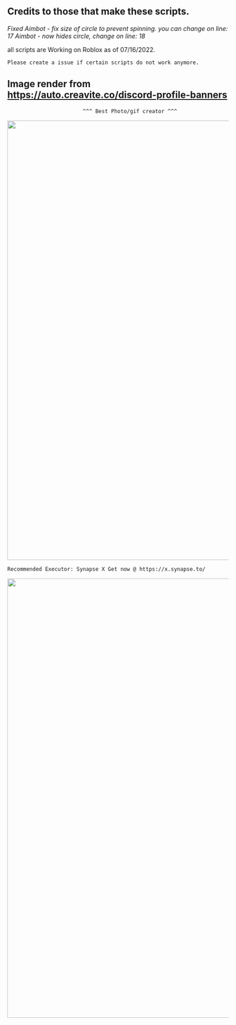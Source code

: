 ## Credits to those that make these scripts. ##

*Fixed Aimbot - fix size of circle to prevent spinning. you can change on line: 17*
*Aimbot - now hides circle, change on line: 18*

all scripts are Working on Roblox as of 07/16/2022.

    Please create a issue if certain scripts do not work anymore.

## Image render from https://auto.creavite.co/discord-profile-banners ## 
                            ^^^ Best Photo/gif creator ^^^

<div id="header" align="center">
  <img src="https://cdn.discordapp.com/attachments/985628968537452577/998389786433831062/standard_7.gif" width="1000"/>
</div>


    Recommended Executor: Synapse X Get now @ https://x.synapse.to/
<div id="header" align="center">
  <img src="https://user-images.githubusercontent.com/93635451/179141955-9681b2e7-7acd-480c-8959-f1f2d06156af.gif" width="1000"/>
</div>




